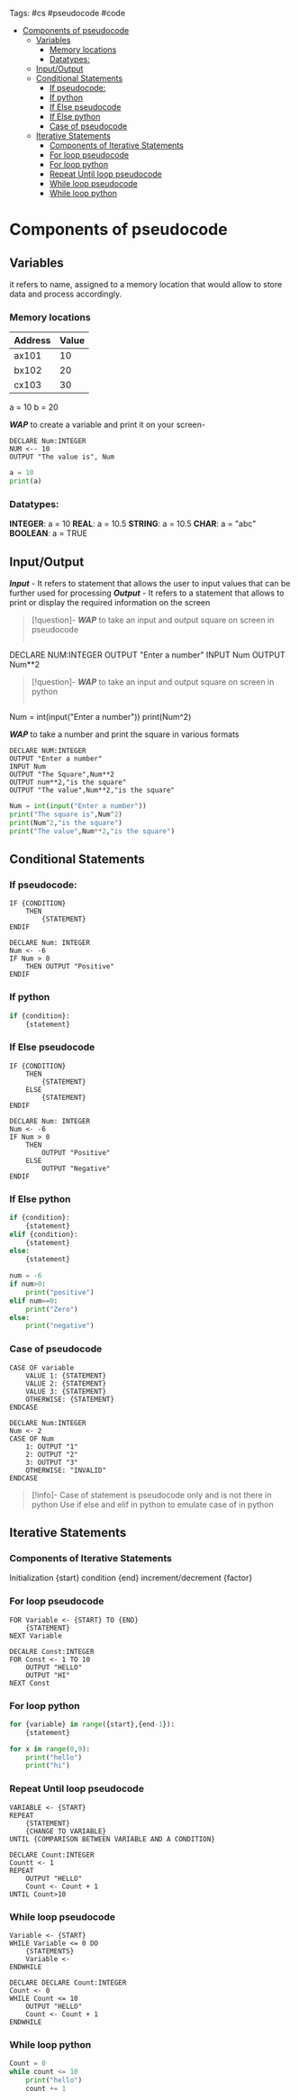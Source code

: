 Tags: #cs #pseudocode #code 
- [Components of pseudocode](#Components%20of%20pseudocode)
	- [Variables](#Variables)
		- [Memory locations](#Memory%20locations)
		- [Datatypes:](#Datatypes:)
	- [Input/Output](#Input/Output)
	- [Conditional Statements](#Conditional%20Statements)
		- [If pseudocode:](#If%20pseudocode:)
		- [If python](#If%20python)
		- [If Else pseudocode](#If%20Else%20pseudocode)
		- [If Else python](#If%20Else%20python)
		- [Case of pseudocode](#Case%20of%20pseudocode)
	- [Iterative Statements](#Iterative%20Statements)
		- [Components of Iterative Statements](#Components%20of%20Iterative%20Statements)
		- [For loop pseudocode](#For%20loop%20pseudocode)
		- [For loop python](#For%20loop%20python)
		- [Repeat Until loop pseudocode](#Repeat%20Until%20loop%20pseudocode)
		- [While loop pseudocode](#While%20loop%20pseudocode)
		- [While loop python](#While%20loop%20python)

# Components of pseudocode

## Variables
it refers to name, assigned to a memory location that would allow to store data and process accordingly.
### Memory locations

Address|Value
-- | --
ax101 | 10
bx102 | 20
cx103 | 30

a = 10
b = 20

***WAP*** to create a variable and print it on your screen-
```PSEUDOCODE
DECLARE Num:INTEGER                                      
NUM <-- 10
OUTPUT "The value is", Num
```
```Python
a = 10
print(a)
```
### Datatypes:
**INTEGER**:  a = 10
**REAL**:  a = 10.5
**STRING**:  a = 10.5
**CHAR**:  a = "abc"
**BOOLEAN**:  a = TRUE


## Input/Output
***Input*** - It refers to statement that allows the user to input values that can be further used for processing
***Output*** - It refers to a statement that allows to print or display the required information on the screen

>[!question]- ***WAP*** to take an input and output square on screen in pseudocode
>```PSEUDOCODE
DECLARE NUM:INTEGER
OUTPUT "Enter a number"
INPUT Num
OUTPUT Num**2

>[!question]- ***WAP*** to take an input and output square on screen in python
>```Python
Num = int(input("Enter a number"))
print(Num^2)


***WAP*** to take a number and print the square in various formats
```PSEUDOCODE
DECLARE NUM:INTEGER
OUTPUT "Enter a number"
INPUT Num
OUTPUT "The Square",Num**2
OUTPUT num**2,"is the square"
OUTPUT "The value",Num**2,"is the square"
```
``` Python
Num = int(input("Enter a number"))
print("The square is",Num^2)
print(Num^2,"is the square")
print("The value",Num**2,"is the square")
```

## Conditional Statements
### If pseudocode:
``` PSEUDOCODE
IF {CONDITION}
	THEN
		{STATEMENT}
ENDIF

DECLARE Num: INTEGER
Num <- -6
IF Num > 0 
	THEN OUTPUT "Positive"
ENDIF
```
### If python
``` python
if {condition}:
	{statement}
```
### If Else pseudocode
``` PSEUDOCODE
IF {CONDITION}
	THEN 
		{STATEMENT}
	ELSE
		{STATEMENT}
ENDIF

DECLARE Num: INTEGER
Num <- -6
IF Num > 0 
	THEN 
		OUTPUT "Positive"
	ELSE
		OUTPUT "Negative"
ENDIF
```
### If Else python
``` python
if {condition}:
	{statement}
elif {condition}:
	{statement}
else:
	{statement}

num = -6
if num>0:
	print("positive")
elif num==0:
	print("Zero")
else:
	print("negative")
```

### Case of pseudocode
``` PSEUDOCODE
CASE OF variable
	VALUE 1: {STATEMENT}
	VALUE 2: {STATEMENT}
	VALUE 3: {STATEMENT}
	OTHERWISE: {STATEMENT}
ENDCASE

DECLARE Num:INTEGER
Num <- 2
CASE OF Num
	1: OUTPUT "1"
	2: OUTPUT "2"
	3: OUTPUT "3"
	OTHERWISE: "INVALID"
ENDCASE
```

>[!info]- Case of statement is pseudocode only and is not there in python
>Use if else and elif in python to emulate case of in python




## Iterative Statements
### Components of Iterative Statements
Initialization {start}
condition {end}
increment/decrement {factor}
### For loop pseudocode
```PSEUDOCODE
FOR Variable <- {START} TO {END}
	{STATEMENT}
NEXT Variable

DECALRE Const:INTEGER
FOR Const <- 1 TO 10
	OUTPUT "HELLO"
	OUTPUT "HI"
NEXT Const
```
### For loop python
```python
for {variable} in range({start},{end-1}):
	{statement}

for x in range(0,9):
	print("hello")
	print("hi")
```
### Repeat Until loop pseudocode
```PSEUDOCODE
VARIABLE <- {START}
REPEAT
	{STATEMENT}
	{CHANGE TO VARIABLE}
UNTIL {COMPARISON BETWEEN VARIABLE AND A CONDITION}

DECLARE Count:INTEGER
Countt <- 1
REPEAT
	OUTPUT "HELLO"
	Count <- Count + 1
UNTIL Count>10
```
### While loop pseudocode
``` PSEUDOCODE
Variable <- {START}
WHILE Variable <= 0 DO
	{STATEMENTS}
	Variable <- 
ENDWHILE

DECLARE DECLARE Count:INTEGER
Count <- 0
WHILE Count <= 10
	OUTPUT "HELLO"
	Count <- Count + 1
ENDWHILE
```

### While loop python
``` python
Count = 0
while count <= 10
	print("hello")
	count += 1
```
